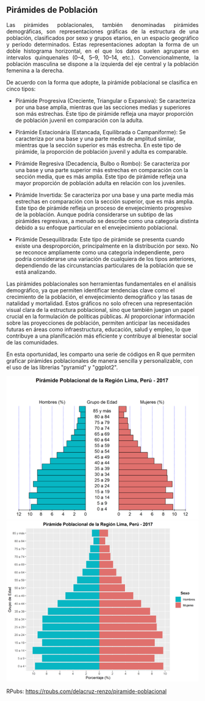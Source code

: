 ## Pirámides de Población
<p align="justify">
Las pirámides poblacionales, también denominadas pirámides demográficas, son representaciones gráficas de la estructura de una población, clasificados por sexo y grupos etarios, en un espacio geográfico y período determinados. Estas representaciones adoptan la forma de un doble histograma horizontal, en el que los datos suelen agruparse en intervalos quinquenales (0–4, 5–9, 10–14, etc.). Convencionalmente, la población masculina se dispone a la izquierda del eje central y la población femenina a la derecha.

De acuerdo con la forma que adopte, la pirámide poblacional se clasifica en cinco tipos:

- Pirámide Progresiva (Creciente, Triangular o Expansiva): Se caracteriza por una base amplia, mientras que las secciones medias y superiores son más estrechas. Este tipo de pirámide refleja una mayor proporción de población juvenil en comparación con la adulta.

- Pirámide Estacionária (Estancada, Equilibrada o Campaniforme): Se caracteriza por una base y una parte media de amplitud similar, mientras que la sección superior es más estrecha. En este tipo de pirámide, la proporción de población juvenil y adulta es comparable.

- Pirámide Regresiva (Decadencia, Bulbo o Rombo): Se caracteriza por una base y una parte superior más estrechas en comparación con la sección media, que es más amplia. Este tipo de pirámide refleja una mayor proporción de población adulta en relación con los juveniles.

- Pirámide Invertida: Se caracteriza por una base y una parte media más estrechas en comparación con la sección superior, que es más amplia. Este tipo de pirámide refleja un proceso de envejecimiento progresivo de la población. Aunque podría considerarse un subtipo de las pirámides regresivas, a menudo se describe como una categoría distinta debido a su enfoque particular en el envejecimiento poblacional.

- Pirámide Desequilibrada: Este tipo de pirámide se presenta cuando existe una desproporción, principalmente en la distribución por sexo. No se reconoce ampliamente como una categoría independiente, pero podría considerarse una variación de cualquiera de los tipos anteriores, dependiendo de las circunstancias particulares de la población que se está analizando.

Las pirámides poblacionales son herramientas fundamentales en el análisis demográfico, ya que permiten identificar tendencias clave como el crecimiento de la población, el envejecimiento demográfico y las tasas de natalidad y mortalidad. Estos gráficos no solo ofrecen una representación visual clara de la estructura poblacional, sino que también juegan un papel crucial en la formulación de políticas públicas. Al proporcionar información sobre las proyecciones de población, permiten anticipar las necesidades futuras en áreas como infraestructura, educación, salud y empleo, lo que contribuye a una planificación más eficiente y contribuye al bienestar social de las comunidades.

En esta oportunidad, les comparto una serie de códigos en R que permiten graficar pirámides poblacionales de manera sencilla y personalizable, con el uso de las librerias "pyramid" y "ggplot2".
</p>
<div align="center">
<img src="piramide_pyramid.png" width="700"/>
</div>

<div align="center">
<img src="piramide_ggplot2.png" width="700"/>
</div>

RPubs: https://rpubs.com/delacruz-renzo/piramide-poblacional
